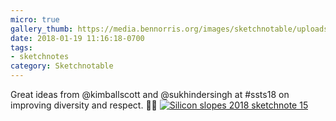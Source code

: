 ```yaml
---
micro: true
gallery_thumb: https://media.bennorris.org/images/sketchnotable/uploads/2018/fbd650d60e.jpg
date: 2018-01-19 11:16:18-0700
tags:
- sketchnotes
category: Sketchnotable
---
```


Great ideas from @kimballscott and @sukhindersingh at #ssts18 on improving diversity and respect. ✍🏼 [![Silicon slopes 2018 sketchnote 15](https://media.bennorris.org/images/sketchnotable/uploads/2018/fbd650d60e.jpg)](https://media.bennorris.org/images/sketchnotable/uploads/2018/fbd650d60e.jpg)